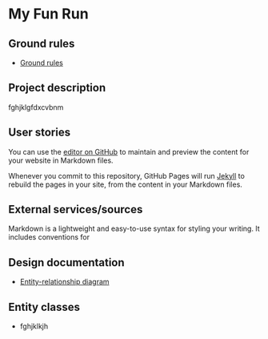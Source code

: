 # My Fun Run

## Ground rules

 * [Ground rules](ground-rules.md)

## Project description 
fghjklgfdxcvbnm

## User stories

You can use the [editor on GitHub](https://github.com/my-fun-run/my-fun-run.github.io/edit/master/README.md) to maintain and preview the content for your website in Markdown files.

Whenever you commit to this repository, GitHub Pages will run [Jekyll](https://jekyllrb.com/) to rebuild the pages in your site, from the content in your Markdown files.

## External services/sources

Markdown is a lightweight and easy-to-use syntax for styling your writing. It includes conventions for

## Design documentation

   * [Entity-relationship diagram](docs/erd.md)

## Entity classes

* fghjklkjh